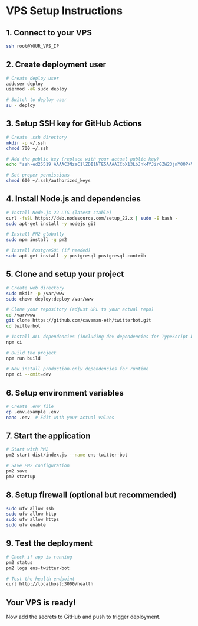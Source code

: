 # VPS Setup Instructions

## 1. Connect to your VPS
```bash
ssh root@YOUR_VPS_IP
```

## 2. Create deployment user
```bash
# Create deploy user
adduser deploy
usermod -aG sudo deploy

# Switch to deploy user
su - deploy
```

## 3. Setup SSH key for GitHub Actions
```bash
# Create .ssh directory
mkdir -p ~/.ssh
chmod 700 ~/.ssh

# Add the public key (replace with your actual public key)
echo "ssh-ed25519 AAAAC3NzaC1lZDI1NTE5AAAAICbX13LbJnk4YJirGZW23jmY0OP+VrDSxhUGX5QpknIp github-actions-deploy" >> ~/.ssh/authorized_keys

# Set proper permissions
chmod 600 ~/.ssh/authorized_keys
```

## 4. Install Node.js and dependencies
```bash
# Install Node.js 22 LTS (latest stable)
curl -fsSL https://deb.nodesource.com/setup_22.x | sudo -E bash -
sudo apt-get install -y nodejs git

# Install PM2 globally
sudo npm install -g pm2

# Install PostgreSQL (if needed)
sudo apt-get install -y postgresql postgresql-contrib
```

## 5. Clone and setup your project
```bash
# Create web directory
sudo mkdir -p /var/www
sudo chown deploy:deploy /var/www

# Clone your repository (adjust URL to your actual repo)
cd /var/www
git clone https://github.com/caveman-eth/twitterbot.git
cd twitterbot

# Install ALL dependencies (including dev dependencies for TypeScript build)
npm ci

# Build the project
npm run build

# Now install production-only dependencies for runtime
npm ci --omit=dev
```

## 6. Setup environment variables
```bash
# Create .env file
cp .env.example .env
nano .env  # Edit with your actual values
```

## 7. Start the application
```bash
# Start with PM2
pm2 start dist/index.js --name ens-twitter-bot

# Save PM2 configuration
pm2 save
pm2 startup
```

## 8. Setup firewall (optional but recommended)
```bash
sudo ufw allow ssh
sudo ufw allow http
sudo ufw allow https
sudo ufw enable
```

## 9. Test the deployment
```bash
# Check if app is running
pm2 status
pm2 logs ens-twitter-bot

# Test the health endpoint
curl http://localhost:3000/health
```

## Your VPS is ready! 
Now add the secrets to GitHub and push to trigger deployment.
